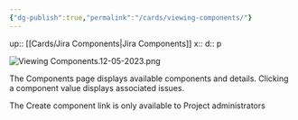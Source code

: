 ```yaml
---
{"dg-publish":true,"permalink":"/cards/viewing-components/"}
---
```


up:: [[Cards/Jira Components\|Jira Components]] 
x:: 
d:: p

![Viewing Components.12-05-2023.png](/img/user/Extras/Images/Viewing%20Components.12-05-2023.png)

The Components page displays available components and details. Clicking a component value displays associated issues.

The Create component link is only available to Project administrators